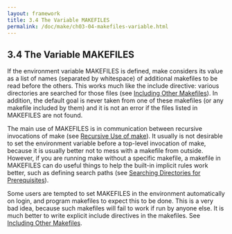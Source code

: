 ```yaml
---
layout: framework
title: 3.4 The Variable MAKEFILES
permalink: /doc/make/ch03-04-makefiles-variable.html
---
```


## 3.4 The Variable MAKEFILES

If the environment variable MAKEFILES is defined, make considers its value as a list of names (separated by whitespace) of additional makefiles to be read before the others. This works much like the include directive: various directories are searched for those files (see [Including Other Makefiles]()). In addition, the default goal is never taken from one of these makefiles (or any makefile included by them) and it is not an error if the files listed in MAKEFILES are not found.

The main use of MAKEFILES is in communication between recursive invocations of make (see [Recursive Use of make]()). It usually is not desirable to set the environment variable before a top-level invocation of make, because it is usually better not to mess with a makefile from outside. However, if you are running make without a specific makefile, a makefile in MAKEFILES can do useful things to help the built-in implicit rules work better, such as defining search paths (see [Searching Directories for Prerequisites]()).

Some users are tempted to set MAKEFILES in the environment automatically on login, and program makefiles to expect this to be done. This is a very bad idea, because such makefiles will fail to work if run by anyone else. It is much better to write explicit include directives in the makefiles. See [Including Other Makefiles]().